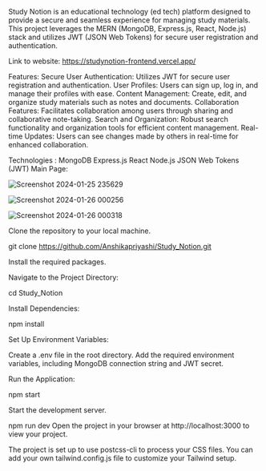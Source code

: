 Study Notion is an educational technology (ed tech) platform designed to provide a secure and seamless experience for managing study materials. 
This project leverages the MERN (MongoDB, Express.js, React, Node.js) stack and utilizes JWT (JSON Web Tokens) for secure user registration and authentication.


Link to website: https://studynotion-frontend.vercel.app/ 

Features:
Secure User Authentication: Utilizes JWT for secure user registration and authentication.
User Profiles: Users can sign up, log in, and manage their profiles with ease.
Content Management: Create, edit, and organize study materials such as notes and documents.
Collaboration Features: Facilitates collaboration among users through sharing and collaborative note-taking.
Search and Organization: Robust search functionality and organization tools for efficient content management.
Real-time Updates: Users can see changes made by others in real-time for enhanced collaboration.

Technologies : 
MongoDB
Express.js
React
Node.js
JSON Web Tokens (JWT)
Main Page:

![Screenshot 2024-01-25 235629](https://github.com/Anshikapriyashi/Study_Notion/assets/54404819/d51a30cc-27ee-41fd-86b6-e3f2fd7b7489)


![Screenshot 2024-01-26 000256](https://github.com/Anshikapriyashi/Study_Notion/assets/54404819/b32a0aa9-a2a7-4dd8-b51f-1ea7191d6a6a)


![Screenshot 2024-01-26 000318](https://github.com/Anshikapriyashi/Study_Notion/assets/54404819/a375fd9d-a647-44f8-8a9f-7270551e666c)





Clone the repository to your local machine.

git clone https://github.com/Anshikapriyashi/Study_Notion.git


Install the required packages.

Navigate to the Project Directory:

cd Study_Notion

Install Dependencies:

npm install


Set Up Environment Variables:

Create a .env file in the root directory.
Add the required environment variables, including MongoDB connection string and JWT secret.

Run the Application:

npm start

Start the development server.

npm run dev
Open the project in your browser at http://localhost:3000 to view your project.

The project is set up to use postcss-cli to process your CSS files. You can add your own tailwind.config.js file to customize your Tailwind setup.
